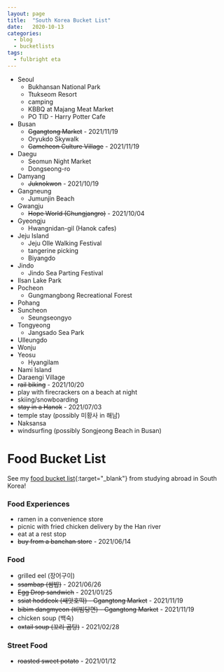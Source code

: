 ```yaml
---
layout: page
title:  "South Korea Bucket List"
date:   2020-10-13
categories:
  - blog
  - bucketlists
tags:
  - fulbright eta
---
```


* Seoul
    * Bukhansan National Park
    * Ttukseom Resort
    * camping
    * KBBQ at Majang Meat Market
    * PO TID - Harry Potter Cafe
* Busan
    * ~~Ggangtong Market~~ - 2021/11/19
    * Oryukdo Skywalk
    * ~~Gamcheon Culture Village~~ - 2021/11/19
* Daegu
    * Seomun Night Market
    * Dongseong-ro
* Damyang
    * ~~Juknokwon~~ - 2021/10/19
* Gangneung
    * Jumunjin Beach
* Gwangju
    * ~~Hope World (Chungjangro)~~ - 2021/10/04
* Gyeongju
    * Hwangnidan-gil (Hanok cafes)
* Jeju Island
    * Jeju Olle Walking Festival
    * tangerine picking
    * Biyangdo
* Jindo
    * Jindo Sea Parting Festival
* Ilsan Lake Park
* Pocheon
    * Gungmangbong Recreational Forest
* Pohang
* Suncheon
    * Seungseongyo
* Tongyeong
    * Jangsado Sea Park
* Ulleungdo
* Wonju
* Yeosu
    * Hyangilam
* Nami Island
* Daraengi Village
* ~~rail biking~~ - 2021/10/20
* play with firecrackers on a beach at night
* skiing/snowboarding
* ~~stay in a Hanok~~ - 2021/07/03
* temple stay (possibly 미황사 in 해남)
* Naksansa
* windsurfing (possibly Songjeong Beach in Busan)

# Food Bucket List

See my [food bucket list](https://connieinkorea.tumblr.com/post/107430759055/food-bucket-list){:target="_blank"} from studying abroad in South Korea!

### Food Experiences
* ramen in a convenience store
* picnic with fried chicken delivery by the Han river
* eat at a rest stop
* ~~buy from a banchan store~~ - 2021/06/14

### Food
* grilled eel (장어구이)
* ~~ssambap (쌈밥)~~ - 2021/06/26
* ~~Egg Drop sandwich~~ - 2021/01/25
* ~~ssiat hoddeok (쌔앗호떡) - Ggangtong Market~~ - 2021/11/19
* ~~bibim dangmyeon (비빔당면) - Ggangtong Market~~ - 2021/11/19
* chicken soup (백숙)
* ~~oxtail soup (꼬리 곰탕)~~ - 2021/02/28

### Street Food
* ~~roasted sweet potato~~ - 2021/01/12
